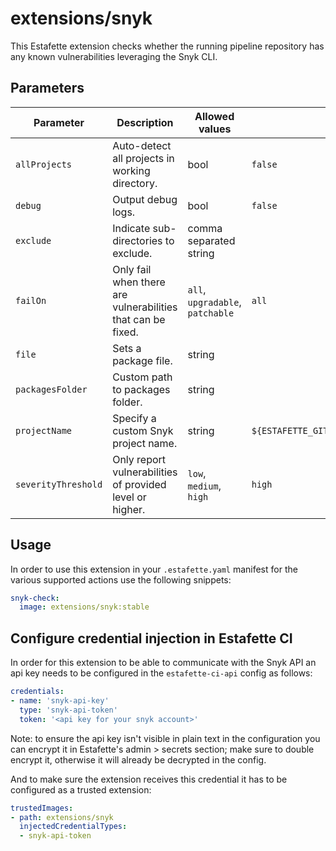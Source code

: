 # extensions/snyk

This Estafette extension checks whether the running pipeline repository has any known vulnerabilities leveraging the Snyk CLI.

## Parameters

| Parameter            | Description                                                 | Allowed values                   | Default value                                  |
| -------------------- | ----------------------------------------------------------- | -------------------------------- | ---------------------------------------------- |
| `allProjects`        | Auto-detect all projects in working directory.              | bool                             | `false`                                        |
| `debug`              | Output debug logs.                                          | bool                             | `false`                                        |
| `exclude`            | Indicate sub-directories to exclude.                        | comma separated string           |                                                |
| `failOn`             | Only fail when there are vulnerabilities that can be fixed. | `all`, `upgradable`, `patchable` | `all`                                          |
| `file`               | Sets a package file.                                        | string                           |                                                |
| `packagesFolder`     | Custom path to packages folder.                             | string                           |                                                |
| `projectName`        | Specify a custom Snyk project name.                         | string                           | `${ESTAFETTE_GIT_OWNER}/${ESTAFETTE_GIT_NAME}` |
| `severityThreshold`  | Only report vulnerabilities of provided level or higher.    | `low`, `medium`, `high`          | `high`                                         |

## Usage

In order to use this extension in your `.estafette.yaml` manifest for the various supported actions use the following snippets:

```yaml
snyk-check:
  image: extensions/snyk:stable
```

## Configure credential injection in Estafette CI

In order for this extension to be able to communicate with the Snyk API an api key needs to be configured in the `estafette-ci-api` config as follows:

```yaml
credentials:
- name: 'snyk-api-key'
  type: 'snyk-api-token'
  token: '<api key for your snyk account>'
```

Note: to ensure the api key isn't visible in plain text in the configuration you can encrypt it in Estafette's admin > secrets section; make sure to double encrypt it, otherwise it will already be decrypted in the config.

And to make sure the extension receives this credential it has to be configured as a trusted extension:

```yaml
trustedImages:
- path: extensions/snyk
  injectedCredentialTypes:
  - snyk-api-token
```